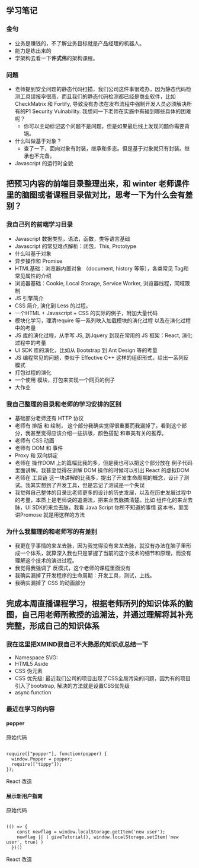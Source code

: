 ## 学习笔记

### 金句
- 业务是赚钱的，不了解业务目标就是产品经理的机器人。
- 能力是练出来的
- 学架构去看一下**许式伟**的架构课程。


### 问题

- 老师提到安全问题的静态代码扫描，我们公司这件事很难办，因为静态代码检测工具误报率很高，而且我们的静态代码检测都已经是商业软件，比如CheckMatrix 和 Fortify, 导致没有办法在发布流程中强制开发人员必须解决所有的P1 Security Vulnability. 我想问一下老师在实施中有碰到哪些具体的困难呢？
  - 你可以主动标记这个问题不是问题，但是如果最后线上发现问题你需要背锅。
- 什么叫做基于对象？
  - 查了一下，面向对象有封装，继承和多态。但是基于对象就只有封装。继承也不完备。
- Javascript 的运行时全貌

## 把预习内容的前端目录整理出来，和 winter 老师课件里的脑图或者课程目录做对比，思考一下为什么会有差别？

### 我自己列的前端学习目录
- Javascript 数据类型，语法，函数，类等语言基础
- Javascript 的常见难点解析：闭包，This, Prototype
- 什么叫基于对象
- 异步操作和 Promise 
- HTML基础：浏览器内置对象 （document, history 等等），各类常见 Tag和常见属性的介绍
- 浏览器基础：Cookie, Local Storage, Service Worker, 浏览器线程，同域限制
- JS 引擎简介
- CSS 简介, 演化到 Less 的过程。
- 一个HTML + Javascript + CSS 的实际的例子，附加大量代码
- 模块化学习，理清require 等一系列映入加载模块的演化过程 以及在演化过程中的考量
- JS 库的演化过程，从手写 JS, 到Jquery 到现在常用的 JS 框架：React, 演化过程中的考量
- UI SDK 库的演化，比如从 Bootstrap 到 Ant Design 等的考量
- JS 编程常见的问题，类似于 Effective C++ 这样的组织形式，给出一系列反模式
- 打包过程的演化
- 一个使用 模块，打包来实现一个网页的例子
- 大作业

### 我自己整理的目录和老师的学习安排的区别
- 基础部分老师还有 HTTP 协议
- 老师有 排版 和 绘制， 这个部分我确实觉得很重要而我漏掉了。看到这个部分，我甚至觉得应该介绍一些排版，颜色搭配 和审美有关的推荐。
- 老师有 CSS 动画
- 老师有 DOM 和 事件
- Proxy 和 双向绑定
- 老师在 操作DOM 上的篇幅比我的多，但是我也可以把这个部分放在 例子代码里面讲解。我甚至觉得在讲解 DOM 操作的时候可以引出 React 的虚拟DOM 
- 老师在 工具链 这一块讲解的比我多，提出了开发生命周期的概念，设计了测试。我其实想到了开发工具，但是忘记了测试是一个失误
- 我觉得自己整体的目录比老师更多的设计的历史发展，以及在历史发展过程中的考量，本质上是老师说的追溯法，把来龙去脉搞清楚。比如 组件化的来龙去脉，UI SDK的来龙去脉，我看 Java Script 你所不知道的事情 这本书，里面讲Promose 就是用这样的方法

### 为什么我整理的和老师写的有差别
- 我更在乎事情的来龙去脉，因为我觉得没有来龙去脉，就没有办法在脑子里形成一个体系，就算深入我也只是掌握了当前的这个技术的细节和原理，而没有理解这个技术的演进过程。
- 我觉得我强调了 反模式，这个老师的课程里面没有
- 我确实漏掉了开发程序的生命周期：开发工具，测试，上线。
- 我确实漏掉了 CSS 的动画部分

## 完成本周直播课程学习，根据老师所列的知识体系的脑图，自己用老师所教授的追溯法，并通过理解将其补充完整，形成自己的知识体系

### 我在这里把XMIND我自己不大熟悉的知识点总结一下

- Namespace SVG: 
- HTML5 Aside  
- CSS 伪元素
- CSS 优先级: 最近我们公司的项目出现了CSS全局污染的问题，因为有的项目引入了bootstrap, 解决的方法就是设置CSS优先级
- async function

### 最近在学习的内容

#### popper
原始代码

<code>
require(["popper"], function(popper) {
  window.Popper = popper;
  require(["tippy"]);
});
</code>

React 改造

#### 展示新用户指南
原始代码

<code>
(() => {
    const newflag = window.localStorage.getItem('new user');
    newflag || ( giveTutorial(), window.localStorage.setItem('new user', true) )
  })()
</code>

React 改造

